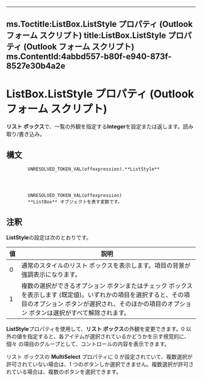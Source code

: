 

---
ms.Toctitle:ListBox.ListStyle プロパティ (Outlook フォーム スクリプト)
title:ListBox.ListStyle プロパティ (Outlook フォーム スクリプト)
ms.ContentId:4abbd557-b80f-e940-873f-8527e30b4a2e
---
# ListBox.ListStyle プロパティ (Outlook フォーム スクリプト)




**リスト ボックス**で、一覧の外観を指定する**Integer**を設定または返します。読み取り/書き込み。

## 構文

            UNRESOLVED_TOKEN_VAL(offexpression).**ListStyle**




            UNRESOLVED_TOKEN_VAL(offexpression)
            **ListBox** オブジェクトを表す変数です。



## 注釈
**ListStyle**の設定は次のとおりです。

|**値**|**説明**|
|---|---|
|0|通常のスタイルのリスト ボックスを表示します。項目の背景が強調表示になります。|
|1|複数の選択ができるオプション ボタンまたはチェック ボックスを表示します (既定値)。いずれかの項目を選択すると、その項目のオプション ボタンが選択され、そのほかの項目のオプション ボタンは選択がすべて解除されます。|



**ListStyle**プロパティを使用して、**リスト ボックス**の外観を変更できます。0 以外の値を指定すると、各アイテムが選択されているかどうかを示す視覚的に、個々 の項目のグループとして、コントロールの内容を表示できます。



リスト ボックスの **MultiSelect** プロパティに 0 が設定されていて、複数選択が許可されていない場合は、1 つのボタンしか選択できません。複数選択が許可されている場合は、複数のボタンを選択できます。




